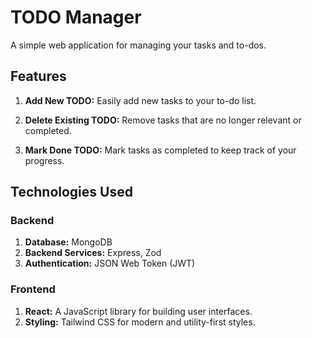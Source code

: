 # TODO Manager

A simple web application for managing your tasks and to-dos.

## Features

1. **Add New TODO:** Easily add new tasks to your to-do list.

2. **Delete Existing TODO:** Remove tasks that are no longer relevant or completed.

3. **Mark Done TODO:** Mark tasks as completed to keep track of your progress.

## Technologies Used

### Backend

1. **Database:** MongoDB
2. **Backend Services:** Express, Zod
3. **Authentication:** JSON Web Token (JWT)

### Frontend

1. **React:** A JavaScript library for building user interfaces.
2. **Styling:** Tailwind CSS for modern and utility-first styles.

